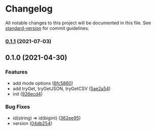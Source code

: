 # Changelog

All notable changes to this project will be documented in this file. See [standard-version](https://github.com/conventional-changelog/standard-version) for commit guidelines.

### [0.1.1](https://github.com/BlackGlory/nstore-js/compare/v0.1.0...v0.1.1) (2021-07-03)

## 0.1.0 (2021-04-30)


### Features

* add mode options ([6fc5860](https://github.com/BlackGlory/nstore-js/commit/6fc58602131910cac42bc0a69a37a76dc056a75f))
* add tryGet, tryGetJSON, tryGetCSV ([5ae2a54](https://github.com/BlackGlory/nstore-js/commit/5ae2a544c9d91bc710adb0fd79dd2bfd8ac0c344))
* init ([926ecd4](https://github.com/BlackGlory/nstore-js/commit/926ecd4666c86ec1b762431474a82eab30f1b4d1))


### Bug Fixes

* id(string) => id(bigint) ([362ee95](https://github.com/BlackGlory/nstore-js/commit/362ee95a09882f9254cc77f44d666d611829e4b3))
* version ([04db254](https://github.com/BlackGlory/nstore-js/commit/04db254e726e5c59c73fecb2a2c4837dea7644b7))
